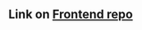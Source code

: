 ## **Link on [Frontend repo][frontend]**

[frontend]: <https://github.com/KirillKazakoff/diploma_JS_Main_Frontend>